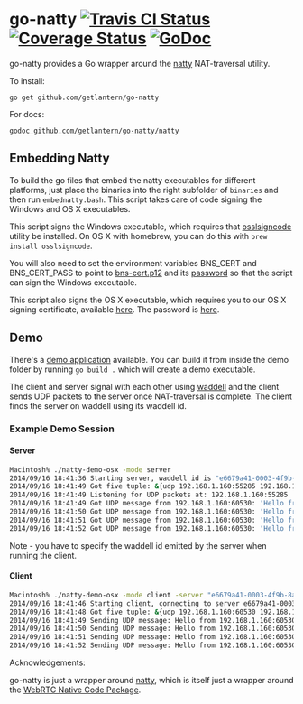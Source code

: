 go-natty [![Travis CI Status](https://travis-ci.org/getlantern/go-natty.svg?branch=master)](https://travis-ci.org/getlantern/go-natty)&nbsp;[![Coverage Status](https://coveralls.io/repos/getlantern/go-natty/badge.png)](https://coveralls.io/r/getlantern/go-natty)&nbsp;[![GoDoc](https://godoc.org/github.com/getlantern/go-natty/natty?status.png)](http://godoc.org/github.com/getlantern/go-natty/natty)
==========
go-natty provides a Go wrapper around the
[natty](https://github.com/getlantern/natty) NAT-traversal utility.

To install:

`go get github.com/getlantern/go-natty`

For docs:

[`godoc github.com/getlantern/go-natty/natty`](https://godoc.org/github.com/getlantern/go-natty/natty)

## Embedding Natty

To build the go files that embed the natty executables for different platforms,
just place the binaries into the right subfolder of `binaries` and then run
`embednatty.bash`. This script takes care of code signing the Windows and OS X
executables.

This script signs the Windows executable, which requires that
[osslsigncode](http://sourceforge.net/projects/osslsigncode/) utility be
installed. On OS X with homebrew, you can do this with
`brew install osslsigncode`.

You will also need to set the environment variables BNS_CERT and BNS_CERT_PASS
to point to [bns-cert.p12](https://github.com/getlantern/too-many-secrets/blob/master/bns_cert.p12)
and its [password](https://github.com/getlantern/too-many-secrets/blob/master/build-installers/env-vars.txt#L3)
so that the script can sign the Windows executable.

This script also signs the OS X executable, which requires you to our OS X
signing certificate, available [here](https://github.com/getlantern/too-many-secrets/blob/master/osx-code-signing-certificate.p12).
The password is [here](https://github.com/getlantern/too-many-secrets/blob/master/osx-code-signing-certificate.p12.txt).

## Demo

There's a [demo application](https://github.com/getlantern/go-natty/tree/master/demo) available.
You can build it from inside the demo folder by running `go build .` which will
create a demo executable.

The client and server signal with each other using
[waddell](getlantern/waddell) and the client sends UDP packets to the server
once NAT-traversal is complete. The client finds the server on waddell using
its waddell id.

### Example Demo Session

#### Server

```bash
Macintosh% ./natty-demo-osx -mode server                                                            
2014/09/16 18:41:36 Starting server, waddell id is "e6679a41-0003-4f9b-8ae4-671a8a196d13"
2014/09/16 18:41:49 Got five tuple: &{udp 192.168.1.160:55285 192.168.1.160:60530}
2014/09/16 18:41:49 Listening for UDP packets at: 192.168.1.160:55285
2014/09/16 18:41:49 Got UDP message from 192.168.1.160:60530: 'Hello from 192.168.1.160:60530'
2014/09/16 18:41:50 Got UDP message from 192.168.1.160:60530: 'Hello from 192.168.1.160:60530'
2014/09/16 18:41:51 Got UDP message from 192.168.1.160:60530: 'Hello from 192.168.1.160:60530'
2014/09/16 18:41:52 Got UDP message from 192.168.1.160:60530: 'Hello from 192.168.1.160:60530'
```

Note - you have to specify the waddell id emitted by the server when running the
client.

#### Client

```bash
Macintosh% ./natty-demo-osx -mode client -server "e6679a41-0003-4f9b-8ae4-671a8a196d13"
2014/09/16 18:41:46 Starting client, connecting to server e6679a41-0003-4f9b-8ae4-671a8a196d13 ...
2014/09/16 18:41:48 Got five tuple: &{udp 192.168.1.160:60530 192.168.1.160:55285}
2014/09/16 18:41:49 Sending UDP message: Hello from 192.168.1.160:60530
2014/09/16 18:41:50 Sending UDP message: Hello from 192.168.1.160:60530
2014/09/16 18:41:51 Sending UDP message: Hello from 192.168.1.160:60530
2014/09/16 18:41:52 Sending UDP message: Hello from 192.168.1.160:60530
```

Acknowledgements:

go-natty is just a wrapper around [natty](https://github.com/getlantern/natty),
which is itself just a wrapper around the
[WebRTC Native Code Package](http://www.webrtc.org/webrtc-native-code-package).
